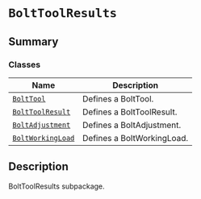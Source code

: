 <!-- vale off -->

<a id="module-ansys.mechanical.stubs.v241.Ansys.ACT.Automation.Mechanical.Results.BoltToolResults"></a>

<a id="bolttoolresults"></a>

# `BoltToolResults`

<a id="summary"></a>

## Summary

### Classes

| Name | Description |
|---------------------------------------------------------------------------------------------------------------------------------------------|----------------------------|
| [`BoltTool`](BoltTool.md#ansys.mechanical.stubs.v241.Ansys.ACT.Automation.Mechanical.Results.BoltToolResults.BoltTool)                      | Defines a BoltTool.        |
| [`BoltToolResult`](BoltToolResult.md#ansys.mechanical.stubs.v241.Ansys.ACT.Automation.Mechanical.Results.BoltToolResults.BoltToolResult)    | Defines a BoltToolResult.  |
| [`BoltAdjustment`](BoltAdjustment.md#ansys.mechanical.stubs.v241.Ansys.ACT.Automation.Mechanical.Results.BoltToolResults.BoltAdjustment)    | Defines a BoltAdjustment.  |
| [`BoltWorkingLoad`](BoltWorkingLoad.md#ansys.mechanical.stubs.v241.Ansys.ACT.Automation.Mechanical.Results.BoltToolResults.BoltWorkingLoad) | Defines a BoltWorkingLoad. |

<a id="description"></a>

## Description

BoltToolResults subpackage.

<!-- !! processed by numpydoc !! -->
<!-- vale on -->
